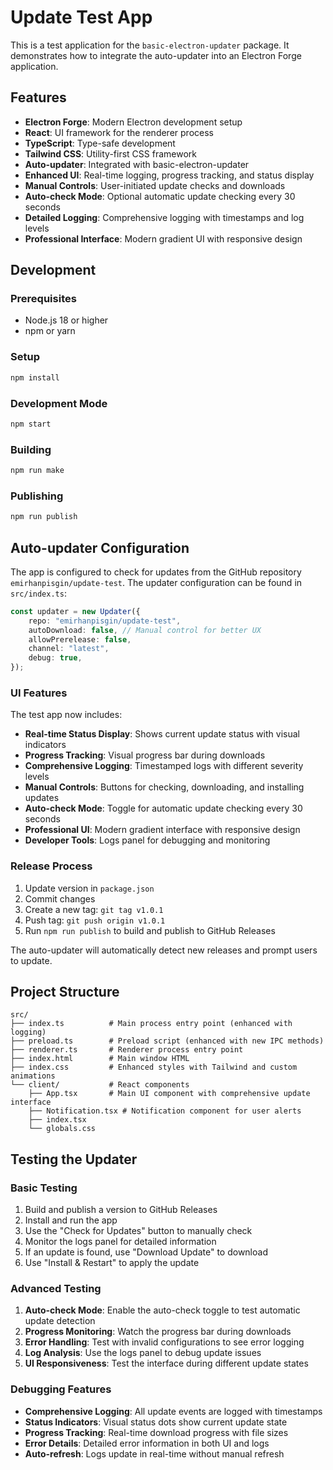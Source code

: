 # Update Test App

This is a test application for the `basic-electron-updater` package. It demonstrates how to integrate the auto-updater into an Electron Forge application.

## Features

- **Electron Forge**: Modern Electron development setup
- **React**: UI framework for the renderer process
- **TypeScript**: Type-safe development
- **Tailwind CSS**: Utility-first CSS framework
- **Auto-updater**: Integrated with basic-electron-updater
- **Enhanced UI**: Real-time logging, progress tracking, and status display
- **Manual Controls**: User-initiated update checks and downloads
- **Auto-check Mode**: Optional automatic update checking every 30 seconds
- **Detailed Logging**: Comprehensive logging with timestamps and log levels
- **Professional Interface**: Modern gradient UI with responsive design

## Development

### Prerequisites
- Node.js 18 or higher
- npm or yarn

### Setup
```bash
npm install
```

### Development Mode
```bash
npm start
```

### Building
```bash
npm run make
```

### Publishing
```bash
npm run publish
```

## Auto-updater Configuration

The app is configured to check for updates from the GitHub repository `emirhanpisgin/update-test`. The updater configuration can be found in `src/index.ts`:

```typescript
const updater = new Updater({
    repo: "emirhanpisgin/update-test",
    autoDownload: false, // Manual control for better UX
    allowPrerelease: false,
    channel: "latest",
    debug: true,
});
```

### UI Features

The test app now includes:

- **Real-time Status Display**: Shows current update status with visual indicators
- **Progress Tracking**: Visual progress bar during downloads
- **Comprehensive Logging**: Timestamped logs with different severity levels
- **Manual Controls**: Buttons for checking, downloading, and installing updates
- **Auto-check Mode**: Toggle for automatic update checking every 30 seconds
- **Professional UI**: Modern gradient interface with responsive design
- **Developer Tools**: Logs panel for debugging and monitoring

### Release Process

1. Update version in `package.json`
2. Commit changes
3. Create a new tag: `git tag v1.0.1`
4. Push tag: `git push origin v1.0.1`
5. Run `npm run publish` to build and publish to GitHub Releases

The auto-updater will automatically detect new releases and prompt users to update.

## Project Structure

```
src/
├── index.ts          # Main process entry point (enhanced with logging)
├── preload.ts        # Preload script (enhanced with new IPC methods)
├── renderer.ts       # Renderer process entry point
├── index.html        # Main window HTML
├── index.css         # Enhanced styles with Tailwind and custom animations
└── client/           # React components
    ├── App.tsx       # Main UI component with comprehensive update interface
    ├── Notification.tsx # Notification component for user alerts
    ├── index.tsx
    └── globals.css
```

## Testing the Updater

### Basic Testing
1. Build and publish a version to GitHub Releases
2. Install and run the app
3. Use the "Check for Updates" button to manually check
4. Monitor the logs panel for detailed information
5. If an update is found, use "Download Update" to download
6. Use "Install & Restart" to apply the update

### Advanced Testing
1. **Auto-check Mode**: Enable the auto-check toggle to test automatic update detection
2. **Progress Monitoring**: Watch the progress bar during downloads
3. **Error Handling**: Test with invalid configurations to see error logging
4. **Log Analysis**: Use the logs panel to debug update issues
5. **UI Responsiveness**: Test the interface during different update states

### Debugging Features
- **Comprehensive Logging**: All update events are logged with timestamps
- **Status Indicators**: Visual status dots show current update state
- **Progress Tracking**: Real-time download progress with file sizes
- **Error Details**: Detailed error information in both UI and logs
- **Auto-refresh**: Logs update in real-time without manual refresh
